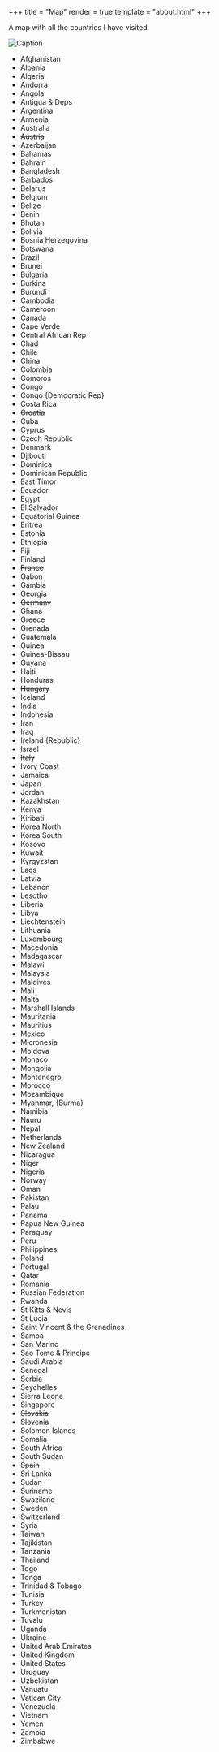 
+++
title = "Map"
render = true
template = "about.html"
+++

A map with all the countries I have visited

![Caption](./map/FinalMap.svg)

- Afghanistan
- Albania
- Algeria
- Andorra
- Angola
- Antigua & Deps
- Argentina
- Armenia
- Australia
- ~~Austria~~
- Azerbaijan
- Bahamas
- Bahrain
- Bangladesh
- Barbados
- Belarus
- Belgium
- Belize
- Benin
- Bhutan
- Bolivia
- Bosnia Herzegovina
- Botswana
- Brazil
- Brunei
- Bulgaria
- Burkina
- Burundi
- Cambodia
- Cameroon
- Canada
- Cape Verde
- Central African Rep
- Chad
- Chile
- China
- Colombia
- Comoros
- Congo
- Congo {Democratic Rep}
- Costa Rica
- ~~Croatia~~
- Cuba
- Cyprus
- Czech Republic
- Denmark
- Djibouti
- Dominica
- Dominican Republic
- East Timor
- Ecuador
- Egypt
- El Salvador
- Equatorial Guinea
- Eritrea
- Estonia
- Ethiopia
- Fiji
- Finland
- ~~France~~
- Gabon
- Gambia
- Georgia
- ~~Germany~~
- Ghana
- Greece
- Grenada
- Guatemala
- Guinea
- Guinea-Bissau
- Guyana
- Haiti
- Honduras
- ~~Hungary~~
- Iceland
- India
- Indonesia
- Iran
- Iraq
- Ireland {Republic}
- Israel
- ~~Italy~~
- Ivory Coast
- Jamaica
- Japan
- Jordan
- Kazakhstan
- Kenya
- Kiribati
- Korea North
- Korea South
- Kosovo
- Kuwait
- Kyrgyzstan
- Laos
- Latvia
- Lebanon
- Lesotho
- Liberia
- Libya
- Liechtenstein
- Lithuania
- Luxembourg
- Macedonia
- Madagascar
- Malawi
- Malaysia
- Maldives
- Mali
- Malta
- Marshall Islands
- Mauritania
- Mauritius
- Mexico
- Micronesia
- Moldova
- Monaco
- Mongolia
- Montenegro
- Morocco
- Mozambique
- Myanmar, {Burma}
- Namibia
- Nauru
- Nepal
- Netherlands
- New Zealand
- Nicaragua
- Niger
- Nigeria
- Norway
- Oman
- Pakistan
- Palau
- Panama
- Papua New Guinea
- Paraguay
- Peru
- Philippines
- Poland
- Portugal
- Qatar
- Romania
- Russian Federation
- Rwanda
- St Kitts & Nevis
- St Lucia
- Saint Vincent & the Grenadines
- Samoa
- San Marino
- Sao Tome & Principe
- Saudi Arabia
- Senegal
- Serbia
- Seychelles
- Sierra Leone
- Singapore
- ~~Slovakia~~
- ~~Slovenia~~
- Solomon Islands
- Somalia
- South Africa
- South Sudan
- ~~Spain~~
- Sri Lanka
- Sudan
- Suriname
- Swaziland
- Sweden
- ~~Switzerland~~
- Syria
- Taiwan
- Tajikistan
- Tanzania
- Thailand
- Togo
- Tonga
- Trinidad & Tobago
- Tunisia
- Turkey
- Turkmenistan
- Tuvalu
- Uganda
- Ukraine
- United Arab Emirates
- ~~United Kingdom~~
- United States
- Uruguay
- Uzbekistan
- Vanuatu
- Vatican City
- Venezuela
- Vietnam
- Yemen
- Zambia
- Zimbabwe
